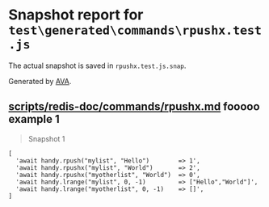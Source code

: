 # Snapshot report for `test\generated\commands\rpushx.test.js`

The actual snapshot is saved in `rpushx.test.js.snap`.

Generated by [AVA](https://ava.li).

## [scripts/redis-doc/commands/rpushx.md](../../../../scripts/redis-doc/commands/rpushx.md) fooooo example 1

> Snapshot 1

    [
      'await handy.rpush("mylist", "Hello")        => 1',
      'await handy.rpushx("mylist", "World")       => 2',
      'await handy.rpushx("myotherlist", "World")  => 0',
      'await handy.lrange("mylist", 0, -1)         => ["Hello","World"]',
      'await handy.lrange("myotherlist", 0, -1)    => []',
    ]
